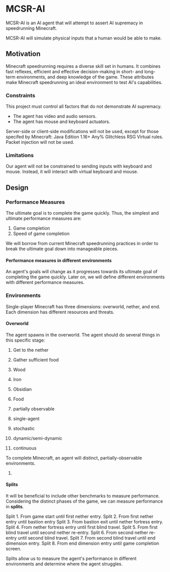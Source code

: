 # MCSR-AI

MCSR-AI is an AI agent that will attempt to assert AI supremacy in speedrunning Minecraft.

MCSR-AI will simulate physical inputs that a human would be able to make.

## Motivation

Minecraft speedrunning requires a diverse skill set in humans. It combines fast reflexes, efficient and effective decision-making in short- and long-term environments, and deep knowledge of the game. These attributes make Minecraft speedrunning an ideal environment to test AI's capabilities.

### Constraints

This project must control all factors that do not demonstrate AI supremacy. 

* The agent has video and audio sensors.
* The agent has mouse and keyboard actuators.

Server-side or client-side modifications will not be used, except for those specifed by Minecraft: Java Edition 1.16+ Any% Glitchless RSG Virtual rules. Packet injection will not be used.

### Limitations

Our agent will not be constrained to sending inputs with keyboard and mouse. Instead, it will interact with virtual keyboard and mouse.

## Design

### Performance Measures

The ultimate goal is to complete the game quickly. Thus, the simplest and ultimate performance measures are:

1. Game completion
2. Speed of game completion

We will borrow from current Minecraft speedrunning practices in order to break the ultimate goal down into manageable pieces. 

#### Performance measures in different environments

An agent's goals will change as it progresses towards its ultimate goal of completing the game quickly. Later on, we will define different environments with different performance measures.

### Environments

Single-player Minecraft has three dimensions: overworld, nether, and end. Each dimension has different resources and threats.

#### Overworld

The agent spawns in the overworld. The agent should do several things in this specific stage:

1. Get to the nether
2. Gather sufficient food

1. Wood
2. Iron
3. Obsidian
4. Food

 

1. partially observable
2. single-agent
3. stochastic
4. dynamic/semi-dynamic
5. continuous


To complete Minecraft, an agent will distinct, partially-observable environments. 

1. 



#### Splits

It will be beneficial to include other benchmarks to measure performance. Considering the distinct phases of the game, we can measure performance in __splits__.

Split 1. From game start until first nether entry.
Split 2. From first nether entry until bastion entry
Split 3. From bastion exit until nether fortress entry.
Split 4. From nether fortress entry until first blind travel.
Split 5. From first blind travel until second nether re-entry.
Split 6. From second nether re-entry until second blind travel.
Split 7. From second blind travel until end dimension entry.
Split 8. From end dimension entry until game completion screen.

Splits allow us to measure the agent's performance in different environments and determine where the agent struggles.
